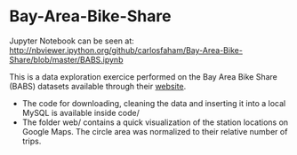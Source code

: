# Bay-Area-Bike-Share

Jupyter Notebook can be seen at: 
http://nbviewer.ipython.org/github/carlosfaham/Bay-Area-Bike-Share/blob/master/BABS.ipynb

This is a data exploration exercice performed on the Bay Area Bike Share (BABS) datasets available through their [website](http://www.bayareabikeshare.com/datachallenge).

* The code for downloading, cleaning the data and inserting it into a local MySQL is available inside code/
* The folder web/ contains a quick visualization of the station locations on Google Maps. The circle area was normalized to their relative number of trips.
